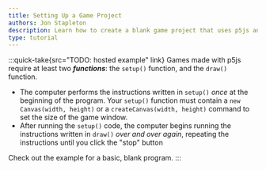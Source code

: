 ```yaml
---
title: Setting Up a Game Project
authors: Jon Stapleton
description: Learn how to create a blank game project that uses p5js and the p5play library. This tutorial explains how the "setup" and "draw" functions work, how to test your program, how the p5js coordinate system works, and how to save your work.
type: tutorial
---
```

:::quick-take{src="TODO: hosted example" link}
Games made with p5js require at least two ***functions***: the `setup()` function, and the `draw()` function. 

- The computer performs the instructions written in `setup()` *once* at the beginning of the program. Your `setup()` function must contain a `new Canvas(width, height)` or a `createCanvas(width, height)` command to set the size of the game window.
- After running the `setup()` code, the computer begins running the instructions written in `draw()` *over and over again*, repeating the instructions until you click the "stop" button

Check out the example for a basic, blank program.
:::
